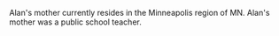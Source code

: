Alan's mother currently resides in the Minneapolis region of MN.
Alan's mother was a public school teacher.

